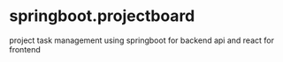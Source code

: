 # springboot.projectboard
project task management using springboot for backend api and react for frontend

